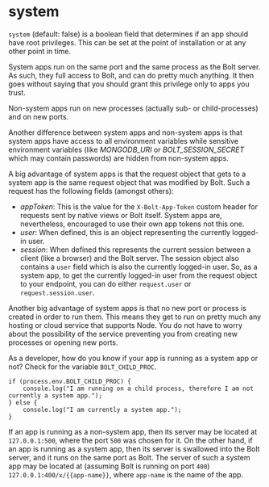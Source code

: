 # system

`system` \(default: false\) is a boolean field that determines if an app should have root privileges. This can be set at the point of installation or at any other point in time.

System apps run on the same port and the same process as the Bolt server. As such, they full access to Bolt, and can do pretty much anything. It then goes without saying that you should grant this privilege only to apps you trust.

Non-system apps run on new processes \(actually sub- or child-processes\) and on new ports.

Another difference between system apps and non-system apps is that system apps have access to all environment variables while sensitive environment variables \(like _MONGODB\_URI_ or _BOLT\_SESSION\_SECRET_ which may contain passwords\) are hidden from non-system apps.

A big advantage of system apps is that the request object that gets to a system app is the same request object that was modified by Bolt. Such a request has the following fields \(amongst others\):

* _appToken_: This is the value for the `X-Bolt-App-Token` custom header for requests sent by native views or Bolt itself. System apps are, nevertheless, encouraged to use their own app tokens not this one.
* _user_: When defined, this is an object representing the currently logged-in user.
* _session_: When defined this represents the current session between a client \(like a browser\) and the Bolt server. The session object also contains a `user` field which is also the currently logged-in user. So, as a system app, to get the currently logged-in user from the request object to your endpoint, you can do either `request.user` or `request.session.user`.

Another big advantage of system apps is that no new port or process is created in order to run them. This means they get to run on pretty much any hosting or cloud service that supports Node. You do not have to worry about the possibility of the service preventing you from creating new processes or opening new ports.

As a developer, how do you know if your app is running as a system app or not? Check for the variable `BOLT_CHILD_PROC`.

```
if (process.env.BOLT_CHILD_PROC) {
    console.log("I am running on a child process, therefore I am not currently a system app.");
} else {
    console.log("I am currently a system app.");
}
```

If an app is running as a non-system app, then its server may be located at `127.0.0.1:500`, where the port `500` was chosen for it. On the other hand, if an app is running as a system app, then its server is swallowed into the Bolt server, and it runs on the same port as Bolt. The server of such a system app may be located at \(assuming Bolt is running on port `400`\) `127.0.0.1:400/x/{{app-name}}`, where `app-name` is the name of the app.



